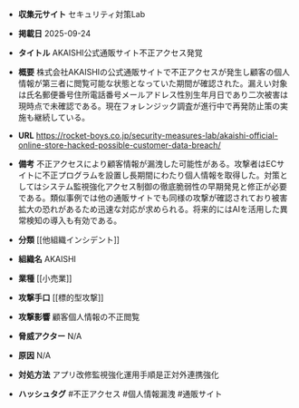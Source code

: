 - **収集元サイト**
セキュリティ対策Lab

- **掲載日**
2025-09-24

- **タイトル**
AKAISHI公式通販サイト不正アクセス発覚

- **概要**
株式会社AKAISHIの公式通販サイトで不正アクセスが発生し顧客の個人情報が第三者に閲覧可能な状態となっていた期間が確認された。漏えい対象は氏名郵便番号住所電話番号メールアドレス性別生年月日であり二次被害は現時点で未確認である。現在フォレンジック調査が進行中で再発防止策の実施も継続している。

- **URL**
https://rocket-boys.co.jp/security-measures-lab/akaishi-official-online-store-hacked-possible-customer-data-breach/

- **備考**
不正アクセスにより顧客情報が漏洩した可能性がある。攻撃者はECサイトに不正プログラムを設置し長期間にわたり個人情報を取得した。対策としてはシステム監視強化アクセス制御の徹底脆弱性の早期発見と修正が必要である。類似事例では他の通販サイトでも同様の攻撃が確認されており被害拡大の恐れがあるため迅速な対応が求められる。将来的にはAIを活用した異常検知の導入も有効である。

- **分類**
[[他組織インシデント]]

- **組織名**
AKAISHI

- **業種**
[[小売業]]

- **攻撃手口**
[[標的型攻撃]]

- **攻撃影響**
顧客個人情報の不正閲覧

- **脅威アクター**
N/A

- **原因**
N/A

- **対処方法**
アプリ改修監視強化運用手順是正対外連携強化

- **ハッシュタグ**
#不正アクセス #個人情報漏洩 #通販サイト
